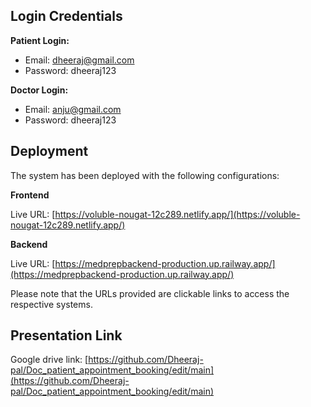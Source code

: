 Login Credentials
------------------

**Patient Login:**

- Email: dheeraj@gmail.com
- Password: dheeraj123

**Doctor Login:**

- Email: anju@gmail.com
- Password: dheeraj123

Deployment
----------

The system has been deployed with the following configurations:

**Frontend**

Live URL: [https://voluble-nougat-12c289.netlify.app/](https://voluble-nougat-12c289.netlify.app/)

**Backend**

Live URL: [https://medprepbackend-production.up.railway.app/](https://medprepbackend-production.up.railway.app/)

Please note that the URLs provided are clickable links to access the respective systems.

Presentation Link
-----------------

Google drive link: [https://github.com/Dheeraj-pal/Doc_patient_appointment_booking/edit/main](https://github.com/Dheeraj-pal/Doc_patient_appointment_booking/edit/main)
